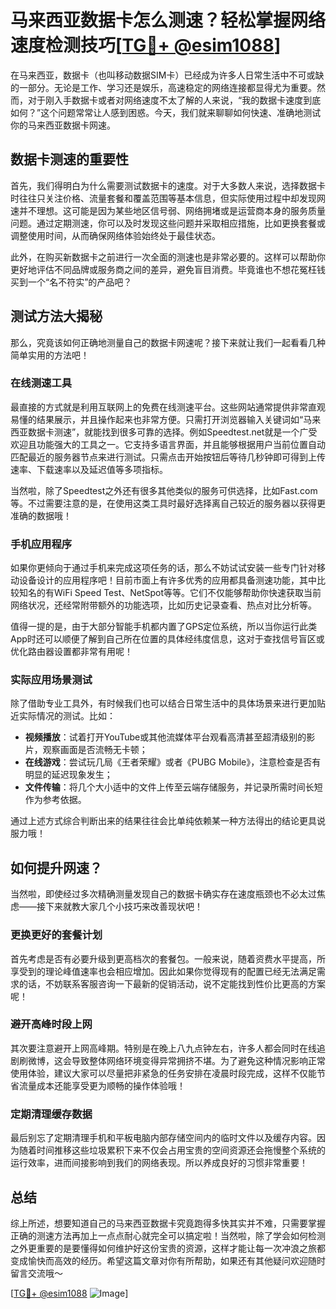 # 马来西亚数据卡怎么测速？轻松掌握网络速度检测技巧[[TG💪+ @esim1088](https://t.me/s/esim1088)]

在马来西亚，数据卡（也叫移动数据SIM卡）已经成为许多人日常生活中不可或缺的一部分。无论是工作、学习还是娱乐，高速稳定的网络连接都显得尤为重要。然而，对于刚入手数据卡或者对网络速度不太了解的人来说，“我的数据卡速度到底如何？”这个问题常常让人感到困惑。今天，我们就来聊聊如何快速、准确地测试你的马来西亚数据卡网速。

## 数据卡测速的重要性

首先，我们得明白为什么需要测试数据卡的速度。对于大多数人来说，选择数据卡时往往只关注价格、流量套餐和覆盖范围等基本信息，但实际使用过程中却发现网速并不理想。这可能是因为某些地区信号弱、网络拥堵或是运营商本身的服务质量问题。通过定期测速，你可以及时发现这些问题并采取相应措施，比如更换套餐或调整使用时间，从而确保网络体验始终处于最佳状态。

此外，在购买新数据卡之前进行一次全面的测速也是非常必要的。这样可以帮助你更好地评估不同品牌或服务商之间的差异，避免盲目消费。毕竟谁也不想花冤枉钱买到一个“名不符实”的产品吧？

## 测试方法大揭秘

那么，究竟该如何正确地测量自己的数据卡网速呢？接下来就让我们一起看看几种简单实用的方法吧！

### 在线测速工具

最直接的方式就是利用互联网上的免费在线测速平台。这些网站通常提供非常直观易懂的结果展示，并且操作起来也非常方便。只需打开浏览器输入关键词如“马来西亚数据卡测速”，就能找到很多可靠的选择。例如Speedtest.net就是一个广受欢迎且功能强大的工具之一。它支持多语言界面，并且能够根据用户当前位置自动匹配最近的服务器节点来进行测试。只需点击开始按钮后等待几秒钟即可得到上传速率、下载速率以及延迟值等多项指标。

当然啦，除了Speedtest之外还有很多其他类似的服务可供选择，比如Fast.com等。不过需要注意的是，在使用这类工具时最好选择离自己较近的服务器以获得更准确的数据哦！

### 手机应用程序

如果你更倾向于通过手机来完成这项任务的话，那么不妨试试安装一些专门针对移动设备设计的应用程序吧！目前市面上有许多优秀的应用都具备测速功能，其中比较知名的有WiFi Speed Test、NetSpot等等。它们不仅能够帮助你快速获取当前网络状况，还经常附带额外的功能选项，比如历史记录查看、热点对比分析等。

值得一提的是，由于大部分智能手机都内置了GPS定位系统，所以当你运行此类App时还可以顺便了解到自己所在位置的具体经纬度信息，这对于查找信号盲区或优化路由器设置都非常有用呢！

### 实际应用场景测试

除了借助专业工具外，有时候我们也可以结合日常生活中的具体场景来进行更加贴近实际情况的测试。比如：

- **视频播放**：试着打开YouTube或其他流媒体平台观看高清甚至超清级别的影片，观察画面是否流畅无卡顿；
- **在线游戏**：尝试玩几局《王者荣耀》或者《PUBG Mobile》，注意检查是否有明显的延迟现象发生；
- **文件传输**：将几个大小适中的文件上传至云端存储服务，并记录所需时间长短作为参考依据。

通过上述方式综合判断出来的结果往往会比单纯依赖某一种方法得出的结论更具说服力哦！

## 如何提升网速？

当然啦，即使经过多次精确测量发现自己的数据卡确实存在速度瓶颈也不必太过焦虑——接下来就教大家几个小技巧来改善现状吧！

### 更换更好的套餐计划

首先考虑是否有必要升级到更高档次的套餐包。一般来说，随着资费水平提高，所享受到的理论峰值速率也会相应增加。因此如果你觉得现有的配置已经无法满足需求的话，不妨联系客服咨询一下最新的促销活动，说不定能找到性价比更高的方案呢！

### 避开高峰时段上网

其次要注意避开上网高峰期。特别是在晚上八九点钟左右，许多人都会同时在线追剧刷微博，这会导致整体网络环境变得异常拥挤不堪。为了避免这种情况影响正常使用体验，建议大家可以尽量把非紧急的任务安排在凌晨时段完成，这样不仅能节省流量成本还能享受更为顺畅的操作体验哦！

### 定期清理缓存数据

最后别忘了定期清理手机和平板电脑内部存储空间内的临时文件以及缓存内容。因为随着时间推移这些垃圾累积下来不仅会占用宝贵的空间资源还会拖慢整个系统的运行效率，进而间接影响到我们的网络表现。所以养成良好的习惯非常重要！

## 总结

综上所述，想要知道自己的马来西亚数据卡究竟跑得多快其实并不难，只需要掌握正确的测速方法再加上一点点耐心就完全可以搞定啦！当然啦，除了学会如何检测之外更重要的是要懂得如何维护好这份宝贵的资源，这样才能让每一次冲浪之旅都变成愉快而高效的经历。希望这篇文章对你有所帮助，如果还有其他疑问欢迎随时留言交流哦～

[[TG💪+ @esim1088](https://t.me/s/esim1088) ![Image](https://i.postimg.cc/4NQfJmqS/Snipaste-2025-05-13-00-14-12.png)]